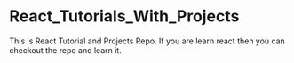 # React_Tutorials_With_Projects
This is React Tutorial and Projects Repo. If you are learn react then you can checkout the repo and learn it.
